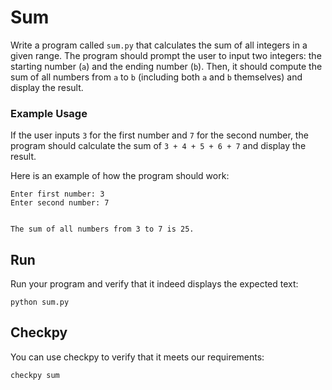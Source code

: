 # Sum

Write a program called `sum.py` that calculates the sum of all integers in a given range. The program should prompt the user to input two integers: the starting number (`a`) and the ending number (`b`). Then, it should compute the sum of all numbers from `a` to `b` (including both `a` and `b` themselves) and display the result.

### Example Usage

If the user inputs `3` for the first number and `7` for the second number, the program should calculate the sum of `3 + 4 + 5 + 6 + 7` and display the result.

Here is an example of how the program should work:

    Enter first number: 3
    Enter second number: 7


    The sum of all numbers from 3 to 7 is 25.

## Run

Run your program and verify that it indeed displays the expected text:

    python sum.py

## Checkpy

You can use checkpy to verify that it meets our requirements:

    checkpy sum
